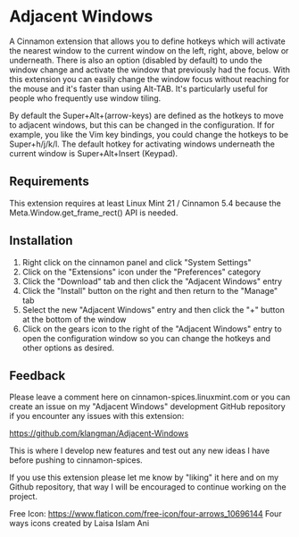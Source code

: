 # Adjacent Windows
A Cinnamon extension that allows you to define hotkeys which will activate the nearest window to the current window on the left, right, above, below or underneath. There is also an option (disabled by default) to undo the window change and activate the window that previously had the focus. With this extension you can easily change the window focus without reaching for the mouse and it's faster than using Alt-TAB. It's particularly useful for people who frequently use window tiling.

By default the Super+Alt+(arrow-keys) are defined as the hotkeys to move to adjacent windows, but this can be changed in the configuration. If for example, you like the Vim key bindings, you could change the hotkeys to be Super+h/j/k/l. The default hotkey for activating windows underneath the current window is Super+Alt+Insert (Keypad).

## Requirements
This extension requires at least Linux Mint 21 / Cinnamon 5.4 because the Meta.Window.get_frame_rect() API is needed.

## Installation
1. Right click on the cinnamon panel and click "System Settings"
2. Click on the "Extensions" icon under the "Preferences" category
3. Click the "Download" tab and then click the "Adjacent Windows" entry
4. Click the "Install" button on the right and then return to the "Manage" tab
6. Select the new "Adjacent Windows" entry and then click the "+" button at the bottom of the window
7. Click on the gears icon to the right of the "Adjacent Windows" entry to open the configuration window so you can change the hotkeys and other options as desired.

## Feedback
Please leave a comment here on cinnamon-spices.linuxmint.com or you can create an issue on my "Adjacent Windows" development GitHub repository if you encounter any issues with this extension:

https://github.com/klangman/Adjacent-Windows

This is where I develop new features and test out any new ideas I have before pushing to cinnamon-spices.

If you use this extension please let me know by "liking" it here and on my Github repository, that way I will be encouraged to continue working on the project.

Free Icon: https://www.flaticon.com/free-icon/four-arrows_10696144 Four ways icons created by Laisa Islam Ani
